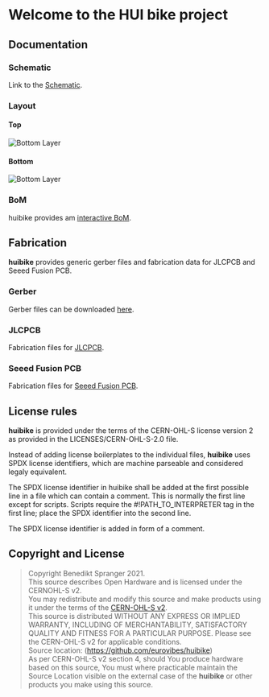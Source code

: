 # Welcome to the HUI bike project

## Documentation

### Schematic

Link to the [Schematic](https://eurovibes.github.io/huibike/Fabrication/huibike-schematic_0.1.pdf).

### Layout

#### Top
![Bottom Layer](https://eurovibes.github.io/huibike/Fabrication/PCB/blue/huibike-top_.jpg)

#### Bottom
![Bottom Layer](https://eurovibes.github.io/huibike/Fabrication/PCB/blue/huibike-bottom_.jpg)

### BoM
huibike provides am [interactive BoM](https://eurovibes.github.io/huibike/Fabrication/BoM/huibike-ibom_.html).

## Fabrication
**huibike** provides generic gerber files and fabrication data for JLCPCB and
Seeed Fusion PCB.

### Gerber
Gerber files can be downloaded [here](https://eurovibes.github.io/huibike/Fabrication/gerber.zip).

### JLCPCB
Fabrication files for [JLCPCB](https://eurovibes.github.io/huibike/Fabrication/JLCPCB/huibike-JLCPCB_.zip).

### Seeed Fusion PCB
Fabrication files for [Seeed Fusion PCB](https://eurovibes.github.io/huibike/Fabrication/FusionPCB/huibike-FusionPCB_.zip).

## License rules

**huibike** is provided under the terms of the CERN-OHL-S license version 2 as
provided in the LICENSES/CERN-OHL-S-2.0 file.

Instead of adding license boilerplates to the individual files, **huibike**
uses SPDX license identifiers, which are machine parseable and considered
legaly equivalent.

The SPDX license identifier in huibike shall be added at the first possible
line in a file which can contain a comment. This is normally the first line
except for scripts. Scripts require the #!PATH_TO_INTERPRETER tag in the
first line; place the SPDX identifier into the second line.

The SPDX license identifier is added in form of a comment.

## Copyright and License

> Copyright Benedikt Spranger 2021.  
> This source describes Open Hardware and is licensed under the CERNOHL-S v2.  
> You may redistribute and modify this source and make products using it
> under the terms of the [CERN-OHL-S v2](https://ohwr.org/cern_ohl_s_v2.txt).  
> This source is distributed WITHOUT ANY EXPRESS OR IMPLIED
> WARRANTY, INCLUDING OF MERCHANTABILITY, SATISFACTORY
> QUALITY AND FITNESS FOR A PARTICULAR PURPOSE. Please see
> the CERN-OHL-S v2 for applicable conditions.  
> Source location: (https://github.com/eurovibes/huibike)  
> As per CERN-OHL-S v2 section 4, should You produce hardware based
> on this source, You must where practicable maintain the Source Location
> visible on the external case of the **huibike** or other products you make
> using this source.

